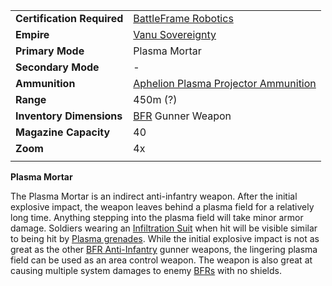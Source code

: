 |                            |                                                                                               |
| -------------------------- | --------------------------------------------------------------------------------------------- |
| **Certification Required** | [BattleFrame Robotics](../vehicles/BattleFrame_Robotics.md)                                   |
| **Empire**                 | [Vanu Sovereignty](../etc/Vanu_Sovereignty.md)                                                |
| **Primary Mode**           | Plasma Mortar                                                                                 |
| **Secondary Mode**         | \-                                                                                            |
| **Ammunition**             | [Aphelion Plasma Projector Ammunition](../ammunition/Aphelion_Plasma_Projector_Ammunition.md) |
| **Range**                  | 450m (?)                                                                                      |
| **Inventory Dimensions**   | [BFR](../vehicles/BattleFrame_Robotics.md) Gunner Weapon                                      |
| **Magazine Capacity**      | 40                                                                                            |
| **Zoom**                   | 4x                                                                                            |
|                            |                                                                                               |

**Plasma Mortar**

The Plasma Mortar is an indirect anti-infantry weapon. After the initial
explosive impact, the weapon leaves behind a plasma field for a relatively long
time. Anything stepping into the plasma field will take minor armor damage.
Soldiers wearing an [Infiltration Suit](../items/Infiltration_Suit.md) when hit
will be visible similar to being hit by
[Plasma grenades](Plasma_grenade.md). While the initial explosive
impact is not as great as the other
[BFR Anti-Infantry](../certifications/BFR_Anti-Infantry.md) gunner weapons, the
lingering plasma field can be used as an area control weapon. The weapon is also
great at causing multiple system damages to enemy
[BFRs](../vehicles/BattleFrame_Robotics.md) with no shields.

